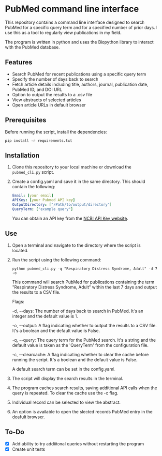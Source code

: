# PubMed command line interface

This repository contains a command line interface designed to search PubMed for a specific query term and for a specified number of prior days. I use this as a tool to regularly view publications in my field. 

The program is written in python and uses the Biopython library to interact with the PubMed database. 

## Features

- Search PubMed for recent publications using a specific query term
- Specify the number of days back to search
- Fetch article details including title, authors, journal, publication date, PubMed ID, and DOI URL
- Option to output the results to a .csv file
- View abstracts of selected articles
- Open article URLs in default browser

## Prerequisites

Before running the script, install the dependencies:

```
pip install -r requirements.txt
```

## Installation

1. Clone this repository to your local machine or download the `pubmed_cli.py` script.
2. Create a config.yaml and save it in the same directory. This should contain the following:

   ```yaml
   Email: [your email]
   APIKey: [your Pubmed API key]
   OutputDirectory: ["/Path/to/output/directory"]
   QueryTerm: ["example query"]
   ```
   You can obtain an API key from the [NCBI API Key website](https://ncbiinsights.ncbi.nlm.nih.gov/2017/11/02/new-api-keys-for-the-e-utilities/).

## Use

1. Open a terminal and navigate to the directory where the script is located. 
2. Run the script using the following command:

   ```shell
   python pubmed_cli.py -q "Respiratory Distress Syndrome, Adult" -d 7 -o
   ```
   This command will search PubMed for publications containing the term "Respiratory Distress Syndrome, Adult" within the last 7 days and output the results to a CSV file.

   Flags:

    -d, --days: The number of days back to search in PubMed. It's an integer and the default value is 1.

    -o, --output: A flag indicating whether to output the results to a CSV file. It's a boolean and the default value is False.

    -q, --query: The query term for the PubMed search. It's a string and the default value is taken as the 'QueryTerm' from the configuration file.

     -c, --clearcache: A flag indicating whether to clear the cache before running the script. It's a boolean and the default value is False.

   A default search term can be set in the config.yaml.
4. The script will display the search results in the terminal. 
5. The program caches search results, saving additional API calls when the query is repeated. To clear the cache use the -c flag.
6. Individual record can be selected to view the abstract.
7. An option is available to open the slected records PubMed entry in the deafult browser.

## To-Do

- [x] Add ability to try addiitonal queries without restarting the program
- [x] Create unit tests
